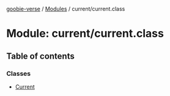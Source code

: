 [goobie-verse](../README.md) / [Modules](../modules.md) / current/current.class

# Module: current/current.class

## Table of contents

### Classes

- [Current](../classes/current_current_class.Current.md)
